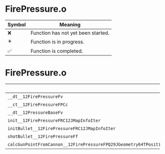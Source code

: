 # FirePressure.o
| Symbol | Meaning 
| ------------- | ------------- 
| :x: | Function has not yet been started. 
| :eight_pointed_black_star: | Function is in progress. 
| :white_check_mark: | Function is completed. 


# FirePressure.o
| Symbol | Decompiled? |
| ------------- | ------------- |
| `__dt__12FirePressureFv` | :x: |
| `__ct__12FirePressureFPCc` | :x: |
| `__dt__12PressureBaseFv` | :x: |
| `init__12FirePressureFRC12JMapInfoIter` | :x: |
| `initBullet__12FirePressureFRC12JMapInfoIter` | :x: |
| `shotBullet__12FirePressureFf` | :x: |
| `calcGunPointFromCannon__12FirePressureFPQ29JGeometry64TPosition3&lt;Q29JGeometry38TMatrix34&lt;Q29JGeometry13SMatrix34C&lt;f&gt;&gt;&gt;` | :x: |
